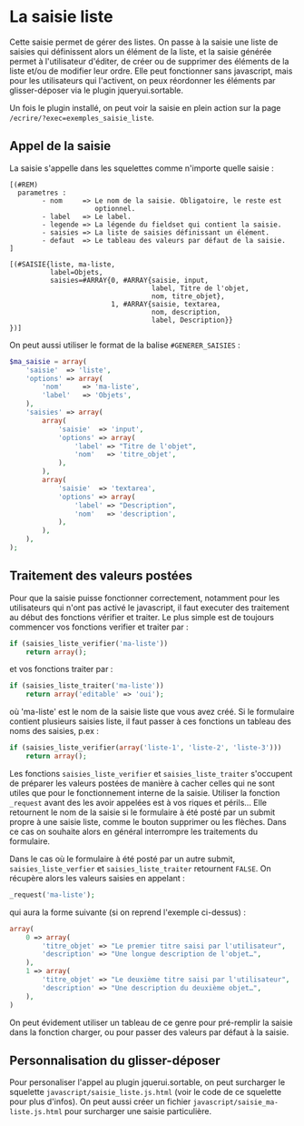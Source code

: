 
La saisie liste
===============

Cette saisie permet de gérer des listes. On passe à la saisie une
liste de saisies qui définissent alors un élément de la liste, et la
saisie générée permet à l'utilisateur d'éditer, de créer ou de
supprimer des éléments de la liste et/ou de modifier leur ordre. Elle
peut fonctionner sans javascript, mais pour les utilisateurs qui
l'activent, on peux réordonner les éléments par glisser-déposer via le
plugin jqueryui.sortable.

Un fois le plugin installé, on peut voir la saisie en plein action sur
la page `/ecrire/?exec=exemples_saisie_liste`.

Appel de la saisie
------------------

La saisie s'appelle dans les squelettes comme n'importe quelle saisie :

```
[(#REM)
  parametres :
        - nom     => Le nom de la saisie. Obligatoire, le reste est
                     optionnel.
        - label   => Le label.
        - legende => La légende du fieldset qui contient la saisie.
        - saisies => La liste de saisies définissant un élément.
        - defaut  => Le tableau des valeurs par défaut de la saisie.
]

[(#SAISIE{liste, ma-liste,
          label=Objets,
          saisies=#ARRAY{0, #ARRAY{saisie, input,
                                   label, Titre de l'objet,
                                   nom, titre_objet},
                         1, #ARRAY{saisie, textarea,
                                   nom, description,
                                   label, Description}}
})]
```

On peut aussi utiliser le format de la balise `#GENERER_SAISIES` :

```php
$ma_saisie = array(
    'saisie'  => 'liste',
    'options' => array(
        'nom'     => 'ma-liste',
        'label'   => 'Objets',
    ),
    'saisies' => array(
        array(
            'saisie'  => 'input',
            'options' => array(
                'label' => "Titre de l'objet",
                'nom'   => 'titre_objet',
            ),
        ),
        array(
            'saisie'  => 'textarea',
            'options' => array(
                'label' => "Description",
                'nom'   => 'description',
            ),
        ),
    ),
);
```

Traitement des valeurs postées
------------------------------

Pour que la saisie puisse fonctionner correctement, notamment pour les
utilisateurs qui n'ont pas activé le javascript, il faut executer des
traitement au début des fonctions vérifier et traiter. Le plus simple
est de toujours commencer vos fonctions verifier et traiter par :

```php
if (saisies_liste_verifier('ma-liste'))
    return array();
```

et vos fonctions traiter par :

```php
if (saisies_liste_traiter('ma-liste'))
    return array('editable' => 'oui');
```

où 'ma-liste' est le nom de la saisie liste que vous avez créé. Si le
formulaire contient plusieurs saisies liste, il faut passer à ces
fonctions un tableau des noms des saisies, p.ex :

```php
if (saisies_liste_verifier(array('liste-1', 'liste-2', 'liste-3')))
    return array();
```

Les fonctions `saisies_liste_verifier` et `saisies_liste_traiter`
s'occupent de préparer les valeurs postées de manière à cacher celles
qui ne sont utiles que pour le fonctionnement interne de la
saisie. Utiliser la fonction `_request` avant des les avoir appelées
est à vos riques et périls… Elle retournent le nom de la saisie si le
formulaire à été posté par un submit propre à une saisie liste, comme
le bouton supprimer ou les flèches. Dans ce cas on souhaite alors en
général interrompre les traitements du formulaire.

Dans le cas où le formulaire à été posté par un autre submit,
`saisies_liste_verfier` et `saisies_liste_traiter` retournent
`FALSE`. On récupère alors les valeurs saisies en appelant :

```php
_request('ma-liste');
```

qui aura la forme suivante (si on reprend l'exemple ci-dessus) :

```php
array(
    0 => array(
        'titre_objet' => "Le premier titre saisi par l'utilisateur",
        'description' => "Une longue description de l'objet…",
    ),
    1 => array(
        'titre_objet' => "Le deuxième titre saisi par l'utilisateur",
        'description' => "Une description du deuxième objet…",
    ),
)
```

On peut évidement utiliser un tableau de ce genre pour pré-remplir la
saisie dans la fonction charger, ou pour passer des valeurs par défaut
à la saisie.

Personnalisation du glisser-déposer
-----------------------------------

Pour personaliser l'appel au plugin jquerui.sortable, on peut
surcharger le squelette `javascript/saisie_liste.js.html` (voir le
code de ce squelette pour plus d'infos). On peut aussi créer un
fichier `javascript/saisie_ma-liste.js.html` pour surcharger une
saisie particulière.

